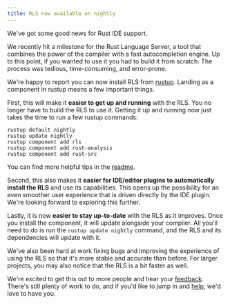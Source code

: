 ```yaml
---
title: RLS now available on nightly
---
```


We've got some good news for Rust IDE support.

We recently hit a milestone for the Rust Language Server, a tool that combines the power of the compiler with a fast autocompletion engine.  Up to this point, if you wanted to use it you had to build it from scratch.  The process was tedious, time-consuming, and error-prone.

We're happy to report you can now install RLS from [rustup](https://rustup.rs/).  Landing as a component in rustup means a few important things.

First, this will make it **easier to get up and running** with the RLS. You no longer have to build the RLS to use it. Getting it up and running now just takes the time to run a few rustup commands:

```
rustup default nightly
rustup update nightly
rustup component add rls
rustup component add rust-analysis
rustup component add rust-src
```

You can find more helpful tips in the [readme](https://github.com/rust-lang-nursery/rls/blob/master/README.md).

Second, this also makes it **easier for IDE/editor plugins to automatically install the RLS** and use its capabilities.  This opens up the possibility for an even smoother user experience that is driven directly by the IDE plugin.  We're looking forward to exploring this further.

Lastly, it is now **easier to stay up-to-date** with the RLS as it improves.  Once you install the component, it will update alongside your compiler.  All you'll need to do is run the `rustup update nightly` command, and the RLS and its dependencies will update with it.

We've also been hard at work fixing bugs and improving the experience of using the RLS so that it's more stable and accurate than before.  For larger projects, you may also notice that the RLS is a bit faster as well.

We're excited to get this out to more people and hear your [feedback](https://github.com/rust-lang-nursery/rls/issues).  There's still plenty of work to do, and if you'd like to jump in and [help](https://github.com/rust-lang-nursery/rls/blob/master/contributing.md), we'd love to have you.
